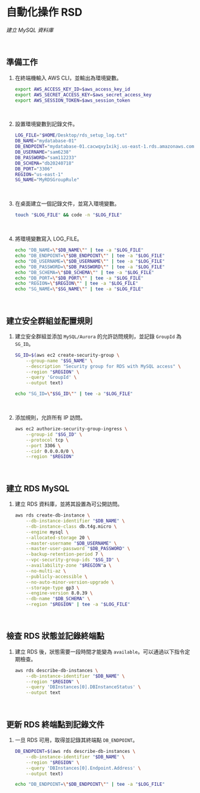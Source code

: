 # 自動化操作 RSD

_建立 MySQL 資料庫_

<br>

## 準備工作

1. 在終端機輸入 AWS CLI，並輸出為環境變數。

    ```bash
    export AWS_ACCESS_KEY_ID=$aws_access_key_id
    export AWS_SECRET_ACCESS_KEY=$aws_secret_access_key
    export AWS_SESSION_TOKEN=$aws_session_token
    ```

<br>

2. 設置環境變數到記錄文件。

    ```bash
    LOG_FILE="$HOME/Desktop/rds_setup_log.txt"
    DB_NAME="mydatabase-01"
    DB_ENDPOINT="mydatabase-01.cacwqxy1xikj.us-east-1.rds.amazonaws.com"
    DB_USERNAME="sam6238"
    DB_PASSWORD="sam112233"
    DB_SCHEMA="db20240718"
    DB_PORT="3306"
    REGION="us-east-1"
    SG_NAME="MyRDSGroupRule"
    ```

<br>

3. 在桌面建立一個記錄文件，並寫入環境變數。

    ```bash
    touch "$LOG_FILE" && code -n "$LOG_FILE"
    ```

<br>

4. 將環境變數寫入 LOG_FILE。

    ```bash
    echo "DB_NAME=\"$DB_NAME\"" | tee -a "$LOG_FILE"
    echo "DB_ENDPOINT=\"$DB_ENDPOINT\"" | tee -a "$LOG_FILE"
    echo "DB_USERNAME=\"$DB_USERNAME\"" | tee -a "$LOG_FILE"
    echo "DB_PASSWORD=\"$DB_PASSWORD\"" | tee -a "$LOG_FILE"
    echo "DB_SCHEMA=\"$DB_SCHEMA\"" | tee -a "$LOG_FILE"
    echo "DB_PORT=\"$DB_PORT\"" | tee -a "$LOG_FILE"
    echo "REGION=\"$REGION\"" | tee -a "$LOG_FILE"
    echo "SG_NAME=\"$SG_NAME\"" | tee -a "$LOG_FILE"
    ```

<br>

## 建立安全群組並配置規則

1. 建立安全群組並添加 `MySQL/Aurora` 的允許訪問規則，並記錄 `GroupId` 為 `SG_ID`。

    ```bash
    SG_ID=$(aws ec2 create-security-group \
        --group-name "$SG_NAME" \
        --description "Security group for RDS with MySQL access" \
        --region "$REGION" \
        --query 'GroupId' \
        --output text)

    echo "SG_ID=\"$SG_ID\"" | tee -a "$LOG_FILE"
    ```

<br>

2. 添加規則，允許所有 IP 訪問。

    ```bash
    aws ec2 authorize-security-group-ingress \
        --group-id "$SG_ID" \
        --protocol tcp \
        --port 3306 \
        --cidr 0.0.0.0/0 \
        --region "$REGION"
    ```

<br>

## 建立 RDS MySQL

1. 建立 RDS 資料庫，並將其設置為可公開訪問。

    ```bash
    aws rds create-db-instance \
        --db-instance-identifier "$DB_NAME" \
        --db-instance-class db.t4g.micro \
        --engine mysql \
        --allocated-storage 20 \
        --master-username "$DB_USERNAME" \
        --master-user-password "$DB_PASSWORD" \
        --backup-retention-period 7 \
        --vpc-security-group-ids "$SG_ID" \
        --availability-zone "$REGION"a \
        --no-multi-az \
        --publicly-accessible \
        --no-auto-minor-version-upgrade \
        --storage-type gp3 \
        --engine-version 8.0.39 \
        --db-name "$DB_SCHEMA" \
        --region "$REGION" | tee -a "$LOG_FILE"
    ```

<br>

## 檢查 RDS 狀態並記錄終端點

1. 建立 RDS 後，狀態需要一段時間才能變為 `available`。可以通過以下指令定期檢查。

    ```bash
    aws rds describe-db-instances \
        --db-instance-identifier "$DB_NAME" \
        --region "$REGION" \
        --query 'DBInstances[0].DBInstanceStatus' \
        --output text
    ```

<br>

## 更新 RDS 終端點到記錄文件

1. 一旦 RDS 可用，取得並記錄其終端點 `DB_ENDPOINT`。

    ```bash
    DB_ENDPOINT=$(aws rds describe-db-instances \
        --db-instance-identifier "$DB_NAME" \
        --region "$REGION" \
        --query 'DBInstances[0].Endpoint.Address' \
        --output text)

    echo "DB_ENDPOINT=\"$DB_ENDPOINT\"" | tee -a "$LOG_FILE"
    ```

<br>

